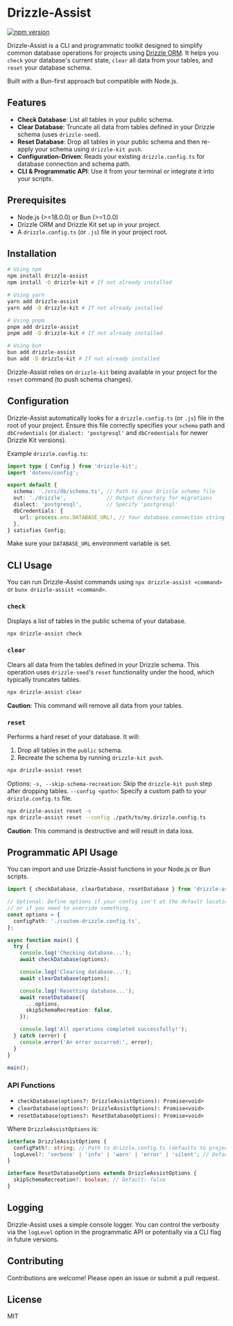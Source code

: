 # Drizzle-Assist

[![npm version](https://badge.fury.io/js/drizzle-assist.svg)](https://badge.fury.io/js/drizzle-assist)

Drizzle-Assist is a CLI and programmatic toolkit designed to simplify common database operations for projects using [Drizzle ORM](https://orm.drizzle.team/). It helps you `check` your database's current state, `clear` all data from your tables, and `reset` your database schema.

Built with a Bun-first approach but compatible with Node.js.

## Features

-   **Check Database**: List all tables in your public schema.
-   **Clear Database**: Truncate all data from tables defined in your Drizzle schema (uses `drizzle-seed`).
-   **Reset Database**: Drop all tables in your public schema and then re-apply your schema using `drizzle-kit push`.
-   **Configuration-Driven**: Reads your existing `drizzle.config.ts` for database connection and schema path.
-   **CLI & Programmatic API**: Use it from your terminal or integrate it into your scripts.

## Prerequisites

-   Node.js (>=18.0.0) or Bun (>=1.0.0)
-   Drizzle ORM and Drizzle Kit set up in your project.
-   A `drizzle.config.ts` (or `.js`) file in your project root.

## Installation

```bash
# Using npm
npm install drizzle-assist
npm install -D drizzle-kit # If not already installed

# Using yarn
yarn add drizzle-assist
yarn add -D drizzle-kit # If not already installed

# Using pnpm
pnpm add drizzle-assist
pnpm add -D drizzle-kit # If not already installed

# Using bun
bun add drizzle-assist
bun add -D drizzle-kit # If not already installed
```

Drizzle-Assist relies on `drizzle-kit` being available in your project for the `reset` command (to push schema changes).

## Configuration

Drizzle-Assist automatically looks for a `drizzle.config.ts` (or `.js`) file in the root of your project. Ensure this file correctly specifies your `schema` path and `dbCredentials` (or `dialect: 'postgresql'` and `dbCredentials` for newer Drizzle Kit versions).

Example `drizzle.config.ts`:

```typescript
import type { Config } from 'drizzle-kit';
import 'dotenv/config';

export default {
  schema: './src/db/schema.ts', // Path to your Drizzle schema file
  out: './drizzle',             // Output directory for migrations
  dialect: 'postgresql',        // Specify 'postgresql'
  dbCredentials: {
    url: process.env.DATABASE_URL!, // Your database connection string
  },
} satisfies Config;
```

Make sure your `DATABASE_URL` environment variable is set.

## CLI Usage

You can run Drizzle-Assist commands using `npx drizzle-assist <command>` or `bunx drizzle-assist <command>`.

### `check`

Displays a list of tables in the public schema of your database.

```bash
npx drizzle-assist check
```

### `clear`

Clears all data from the tables defined in your Drizzle schema. This operation uses `drizzle-seed`'s `reset` functionality under the hood, which typically truncates tables.

```bash
npx drizzle-assist clear
```

**Caution**: This command will remove all data from your tables.

### `reset`

Performs a hard reset of your database. It will:
1. Drop all tables in the `public` schema.
2. Recreate the schema by running `drizzle-kit push`.

```bash
npx drizzle-assist reset
```

Options:
  `-s, --skip-schema-recreation`: Skip the `drizzle-kit push` step after dropping tables.
  `--config <path>`: Specify a custom path to your `drizzle.config.ts` file.

```bash
npx drizzle-assist reset -s
npx drizzle-assist reset --config ./path/to/my.drizzle.config.ts
```

**Caution**: This command is destructive and will result in data loss.

## Programmatic API Usage

You can import and use Drizzle-Assist functions in your Node.js or Bun scripts.

```typescript
import { checkDatabase, clearDatabase, resetDatabase } from 'drizzle-assist';

// Optional: Define options if your config isn't at the default location
// or if you need to override something.
const options = {
  configPath: './custom-drizzle.config.ts',
};

async function main() {
  try {
    console.log('Checking database...');
    await checkDatabase(options);

    console.log('Clearing database...');
    await clearDatabase(options);

    console.log('Resetting database...');
    await resetDatabase({
      ...options,
      skipSchemaRecreation: false,
    });

    console.log('All operations completed successfully!');
  } catch (error) {
    console.error('An error occurred:', error);
  }
}

main();
```

### API Functions

- `checkDatabase(options?: DrizzleAssistOptions): Promise<void>`
- `clearDatabase(options?: DrizzleAssistOptions): Promise<void>`
- `resetDatabase(options?: ResetDatabaseOptions): Promise<void>`

Where `DrizzleAssistOptions` is:
```typescript
interface DrizzleAssistOptions {
  configPath?: string; // Path to drizzle.config.ts (defaults to project root)
  logLevel?: 'verbose' | 'info' | 'warn' | 'error' | 'silent'; // Default: 'info'
}

interface ResetDatabaseOptions extends DrizzleAssistOptions {
  skipSchemaRecreation?: boolean; // Default: false
}
```

## Logging
Drizzle-Assist uses a simple console logger. You can control the verbosity via the `logLevel` option in the programmatic API or potentially via a CLI flag in future versions.

## Contributing
Contributions are welcome! Please open an issue or submit a pull request.

## License
MIT